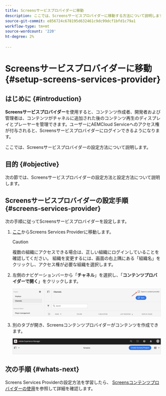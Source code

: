 ```yaml
---
title: Screensサービスプロバイダーに移動
description: ここでは、Screensサービスプロバイダーに移動する方法について説明します。
source-git-commit: e856724c678195d632461c9dc99dcf1bfd1c79a1
workflow-type: tm+mt
source-wordcount: '220'
ht-degree: 2%

---
```



# Screensサービスプロバイダーに移動 {#setup-screens-services-provider}

## はじめに {#introduction}

**Screensサービスプロバイダー**&#x200B;を使用すると、コンテンツ作成者、開発者および管理者は、コンテンツがチャネルに追加された後のコンテンツ再生のディスプレイとプレーヤーを管理できます。ユーザーにAEMCloud Serviceへのアクセス権が付与されると、Screensサービスプロバイダーにログインできるようになります。

ここでは、Screensサービスプロバイダーの設定方法について説明します。


## 目的 {#objective}

次の節では、Screensサービスプロバイダーの設定方法と設定方法について説明します。

## Screensサービスプロバイダーの設定手順 {#screens-services-provider}

次の手順に従ってScreensサービスプロバイダーを設定します。

1. [ここ](https://experience.adobe.com/screens)からScreens Services Providerに移動します。

   >[!CAUTION]
   >複数の組織にアクセスできる場合は、正しい組織にログインしていることを確認してください。 組織を変更するには、画面の右上隅にある「組織名」をクリックし、アクセス権が必要な組織を選択します。

1. 左側のナビゲーションバーから「**チャネル**」を選択し、「**コンテンツプロバイダーで開く**」をクリックします。

   ![画像](/help/screens-cloud/assets/configure/configure-screens1.png)

1. 別のタブが開き、Screensコンテンツプロバイダーがコンテンツを作成できます。

   ![画像](/help/screens-cloud/assets/configure/configure-screens2.png)

## 次の手順 {#whats-next}

Screens Services Providerの設定方法を学習したら、 [Screensコンテンツプロバイダーの使用](https://experienceleague.adobe.com/docs/experience-manager-cloud-service/screens-as-cloud-service/configure-screens-cloud/using-screens-content-provider.html?lang=end)を参照して詳細を確認します。

